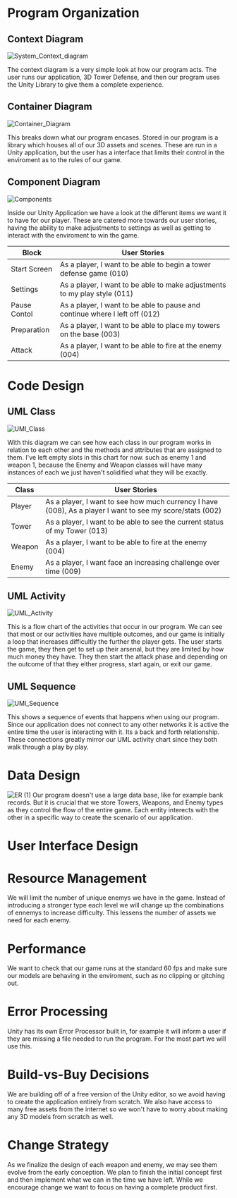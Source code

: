# Program Organization
  ## Context Diagram 
  
 ![System_Context_diagram](https://user-images.githubusercontent.com/54637213/107887604-3c148800-6ed5-11eb-8f1b-ba1d79692017.png)
 
 The context diagram is a very simple look at how our program acts. The user runs our application, 3D Tower Defense, and then our program uses the Unity Library to give them a complete experience. 
 
 ## Container Diagram
 
 ![Container_Diagram](https://user-images.githubusercontent.com/54637213/107887888-46378600-6ed7-11eb-929b-297a75875a82.png)
 
  This breaks down what our program encases. Stored in our program is a library which houses all of our 3D assets and scenes. These are run in a Unity application, but the user has a interface that limits their control in the enviroment as to the rules of our game. 
 
 ## Component Diagram
 
 ![Components](https://user-images.githubusercontent.com/54637213/107887900-5f403700-6ed7-11eb-9d6b-6f6d1d2b28b1.png)
 
 Inside our Unity Application we have a look at the different items we want it to have for our player. These are catered more towards our user stories, having the ability to make adjustments to settings as well as getting to interact with the enviroment to win the game.
 
 
| Block       | User Stories |
| ----------- | ----------- |
| Start Screen| As a player, I want to be able to begin a tower defense game (010)|
| Settings    | As a player, I want to be able to make adjustments to my play style (011)|
| Pause Contol| As a player, I want to be able to pause and continue where I left off (012)|
| Preparation | As a player, I want to be able to place my towers on the base (003)|
| Attack      | As a player, I want to be able to fire at the enemy (004)|

# Code Design 
  
  ## UML Class
  ![UMI_Class](https://user-images.githubusercontent.com/54637213/107887973-d4ac0780-6ed7-11eb-9092-b274b0707559.png)
  
  With this diagram we can see how each class in our program works in relation to each other and the methods and attributes that are assigned to them. I've left empty slots in this chart for now. such as enemy 1 and weapon 1, because the Enemy and Weapon classes will have many instances of each we just haven't solidified what they will be exactly. 
  
  | Class       | User Stories |
| ----------- | ----------- |
| Player | As a player, I want to see how much currency I have (008), As a player I want to see my score/stats (002)|
| Tower    | As a player, I want to be able to see the current status of my Tower (013)|
| Weapon | As a player, I want to be able to fire at the enemy (004)|
| Enemy | As a player, I want face an increasing challenge over time (009)|
  
  ## UML Activity
  ![UML_Activity](https://user-images.githubusercontent.com/54637213/107888180-d1654b80-6ed8-11eb-9633-9065397cbb74.png)
   
   This is a flow chart of the activities that occur in our program. We can see that most or our activities have multiple outcomes, and our game is initially a loop that increases difficultly the further the player gets. The user starts the game, they then get to set up their arsenal, but they are limited by how much money they have. They then start the attack phase and depending on the outcome of that they either progress, start again, or exit our game.
  
  ## UML Sequence
  ![UMI_Sequence](https://user-images.githubusercontent.com/54637213/107888286-581a2880-6ed9-11eb-82a7-cda5140ab450.png)
  
  This shows a sequence of events that happens when using our program. Since our application does not connect to any other networks it is active the entire time the user is interacting with it. Its a back and forth relationship. These connections greatly mirror our UML activity chart since they both walk through a play by play.
# Data Design
![ER (1)](https://user-images.githubusercontent.com/54637213/107888329-8e57a800-6ed9-11eb-984a-d92c3ca4cf51.png)
Our program doesn't use a large data base, like for example bank records. But it is crucial that we store Towers, Weapons, and Enemy types as they control the flow of the entire game. Each entity interects with the other in a specific way to create the scenario of our application.  

# User Interface Design

# Resource Management 
We will limit the number of unique enemys we have in the game. Instead of introducing a stronger type each level we will change up the combinations of ennemys to increase difficulty. This lessens the number of assets we need for each enemy.
# Performance
We want to check that our game runs at the standard 60 fps and make sure our models are behaving in the enviroment, such as no clipping or gitching out.

# Error Processing
Unity has its own Error Processor built in, for example it will inform a user if they are missing a file needed to run the program. For the most part we will use this. 

# Build-vs-Buy Decisions
We are building off of a free version of the Unity editor, so we avoid having to create the application entirely from scratch. We also have access to many free assets from the internet so we won't have to worry about making any 3D models from scratch as well. 

# Change Strategy
As we finalize the design of each weapon and enemy, we may see them evolve from the early conception. We plan to finish the initial concept first and then implement what we can in the time we have left. While we encourage change we want to focus on having a complete product first.
